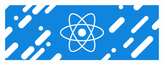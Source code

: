 #
<p align="center"> <img src="https://raw.githubusercontent.com/gabrielgarciamendonca/gabrielgarciamendonca/main/REACT_NATIVE.webp" alt="gabrielgarciamendonca" /> </p>
